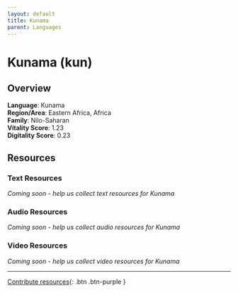 ```yaml
---
layout: default
title: Kunama
parent: Languages
---
```


# Kunama (kun)

## Overview

**Language**: Kunama  
**Region/Area**: Eastern Africa, Africa  
**Family**: Nilo-Saharan  
**Vitality Score**: 1.23  
**Digitality Score**: 0.23  

## Resources

### Text Resources
*Coming soon - help us collect text resources for Kunama*

### Audio Resources
*Coming soon - help us collect audio resources for Kunama*

### Video Resources
*Coming soon - help us collect video resources for Kunama*

---

[Contribute resources](https://fairtrain.github.io/){: .btn .btn-purple }
